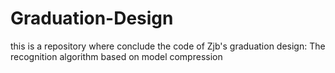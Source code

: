 # Graduation-Design
this is a repository where conclude the code of Zjb's graduation design: The recognition algorithm based on model compression
